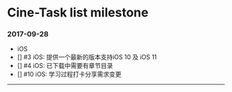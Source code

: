 # Cine-Task list milestone

### 2017-09-28
- iOS
- [] #3 iOS: 提供一个最新的版本支持iOS 10 及 iOS 11
- [] #4 iOS: 已下载中需要有章节目录 
- [] #10 iOS: 学习过程打卡分享需求变更

---
